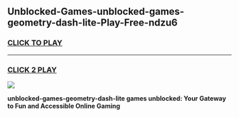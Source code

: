 
## Unblocked-Games-unblocked-games-geometry-dash-lite-Play-Free-ndzu6
<h3>
<a href="https://premium76.site?title=unblocked-games-geometry-dash-lite&ref=19M">CLICK TO PLAY</a></h3>
<hr>

<h3>
<a href="https://premium76.site?title=unblocked-games-geometry-dash-lite&ref=19M">CLICK 2 PLAY</a>
  
</h3>

<a href="https://premium76.site?title=unblocked-games-geometry-dash-lite&ref=19M"><img src="https://clearcache.store/games.png"></a>


**unblocked-games-geometry-dash-lite games unblocked: Your Gateway to Fun and Accessible Online Gaming**
